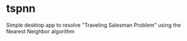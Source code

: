 # tspnn
Simple desktop app to resolve "Traveling Salesman Problem" using the Nearest Neighbor algorithm
